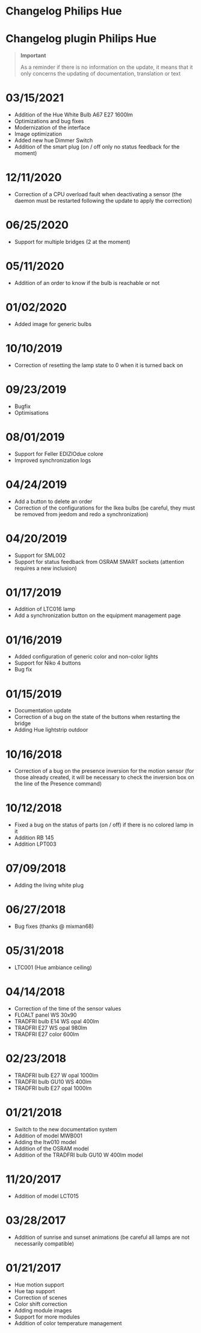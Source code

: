 # Changelog Philips Hue

# Changelog plugin Philips Hue

>**Important**
>
>As a reminder if there is no information on the update, it means that it only concerns the updating of documentation, translation or text

# 03/15/2021

- Addition of the Hue White Bulb A67 E27 1600lm
- Optimizations and bug fixes
- Modernization of the interface
- Image optimization
- Added new hue Dimmer Switch
- Addition of the smart plug (on / off only no status feedback for the moment)

# 12/11/2020

- Correction of a CPU overload fault when deactivating a sensor (the daemon must be restarted following the update to apply the correction)

# 06/25/2020

- Support for multiple bridges (2 at the moment)

# 05/11/2020

- Addition of an order to know if the bulb is reachable or not

# 01/02/2020

- Added image for generic bulbs

# 10/10/2019

- Correction of resetting the lamp state to 0 when it is turned back on

# 09/23/2019

- Bugfix
- Optimisations

# 08/01/2019

- Support for Feller EDIZIOdue colore
- Improved synchronization logs

# 04/24/2019

- Add a button to delete an order
- Correction of the configurations for the Ikea bulbs (be careful, they must be removed from jeedom and redo a synchronization)

# 04/20/2019

- Support for SML002
- Support for status feedback from OSRAM SMART sockets (attention requires a new inclusion)

# 01/17/2019

- Addition of LTC016 lamp
- Add a synchronization button on the equipment management page

# 01/16/2019

- Added configuration of generic color and non-color lights
- Support for Niko 4 buttons
- Bug fix

# 01/15/2019

- Documentation update
- Correction of a bug on the state of the buttons when restarting the bridge
- Adding Hue lightstrip outdoor

# 10/16/2018

- Correction of a bug on the presence inversion for the motion sensor (for those already created, it will be necessary to check the inversion box on the line of the Presence command)

# 10/12/2018

- Fixed a bug on the status of parts (on / off) if there is no colored lamp in it
- Addition RB 145
- Addition LPT003

# 07/09/2018

- Adding the living white plug

# 06/27/2018

- Bug fixes (thanks @ mixman68)

# 05/31/2018

-	LTC001 (Hue ambiance ceiling)

# 04/14/2018

- Correction of the time of the sensor values
- FLOALT panel WS 30x90
- TRADFRI bulb E14 WS opal 400lm
-	TRADFRI E27 WS opal 980lm
-	TRADFRI E27 color 600lm

# 02/23/2018

-	TRADFRI bulb E27 W opal 1000lm
-	TRADFRI bulb GU10 WS 400lm
-	TRADFRI bulb E27 opal 1000lm

# 01/21/2018

- Switch to the new documentation system
- Addition of model MWB001
- Adding the ltw010 model
- Addition of the OSRAM model
- Addition of the TRADFRI bulb GU10 W 400lm model

# 11/20/2017

- Addition of model LCT015

# 03/28/2017

- Addition of sunrise and sunset animations (be careful all
    lamps are not necessarily compatible)

# 01/21/2017

- Hue motion support
- Hue tap support
- Correction of scenes
- Color shift correction
- Adding module images
- Support for more modules
- Addition of color temperature management
